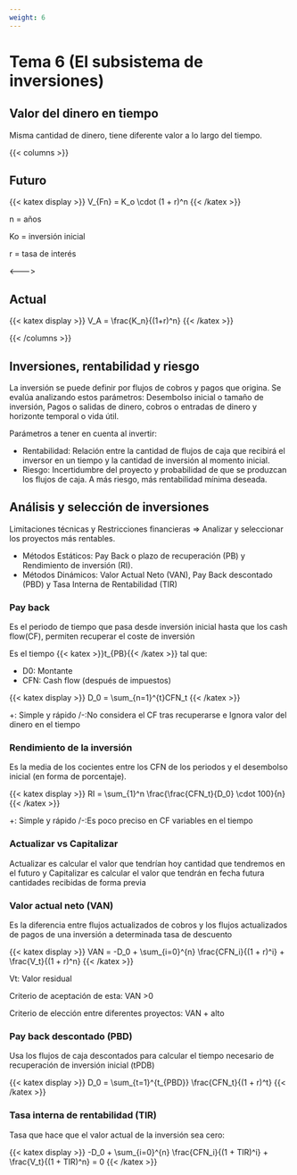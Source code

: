 ```yaml
---
weight: 6
---
```


# Tema 6 (El subsistema de inversiones)
## Valor del dinero en tiempo
Misma cantidad de dinero, tiene diferente valor a lo largo del tiempo.

{{< columns >}}
## Futuro
{{< katex display >}}
V_{Fn} = K_o \cdot (1 + r)^n
{{< /katex >}}

n = años

Ko = inversión inicial

r = tasa de interés

<--->

## Actual
{{< katex display >}}
V_A = \frac{K_n}{(1+r)^n}
{{< /katex >}}

{{< /columns >}}

## Inversiones, rentabilidad y riesgo
La inversión se puede definir por flujos de cobros y pagos que origina. Se evalúa analizando estos
parámetros: Desembolso inicial o tamaño de inversión, Pagos o salidas de dinero, cobros o entradas
de dinero y horizonte temporal o vida útil.

Parámetros a tener en cuenta al invertir:
- Rentabilidad: Relación entre la cantidad de flujos de caja que recibirá el inversor en un tiempo y la
cantidad de inversión al momento inicial.
- Riesgo: Incertidumbre del proyecto y probabilidad de que se produzcan los flujos de caja.
A más riesgo, más rentabilidad mínima deseada.

## Análisis y selección de inversiones
Limitaciones técnicas y Restricciones financieras => Analizar y seleccionar los proyectos más
rentables.
- Métodos Estáticos: Pay Back o plazo de recuperación (PB) y Rendimiento de inversión (RI).
- Métodos Dinámicos: Valor Actual Neto (VAN), Pay Back descontado (PBD) y Tasa Interna de
Rentabilidad (TIR)

### Pay back
Es el periodo de tiempo que pasa desde inversión inicial hasta que los cash flow(CF), permiten
recuperar el coste de inversión

Es el tiempo {{< katex >}}t_{PB}{{< /katex >}} tal que:
- D0: Montante
- CFN: Cash flow (después de impuestos)

{{< katex display >}}
D_0 = \sum_{n=1}^{t}CFN_t
{{< /katex >}}

+: Simple y rápido /-:No considera el CF tras recuperarse e Ignora valor del dinero en el tiempo

### Rendimiento de la inversión
Es la media de los cocientes entre los CFN de los periodos y el desembolso inicial (en forma de
porcentaje).

{{< katex display >}}
RI = \sum_{1}^n \frac{\frac{CFN_t}{D_0} \cdot 100}{n}
{{< /katex >}}

+: Simple y rápido /-:Es poco preciso en CF variables en el tiempo

### Actualizar vs Capitalizar
Actualizar es calcular el valor que tendrían hoy cantidad que tendremos en el futuro y Capitalizar es
calcular el valor que tendrán en fecha futura cantidades recibidas de forma previa

### Valor actual neto (VAN)
Es la diferencia entre flujos actualizados de cobros y los flujos actualizados de pagos de una
inversión a determinada tasa de descuento

{{< katex display >}}
VAN = -D_0 + \sum_{i=0}^{n} \frac{CFN_i}{(1 + r)^i} + \frac{V_t}{(1 + r)^n}
{{< /katex >}}

Vt: Valor residual

Criterio de aceptación de esta: VAN >0

Criterio de elección entre diferentes proyectos: VAN + alto

### Pay back descontado (PBD)
Usa los flujos de caja descontados para calcular el tiempo necesario de recuperación de inversión
inicial (tPDB)

{{< katex display >}}
D_0 = \sum_{t=1}^{t_{PBD}} \frac{CFN_t}{(1 + r)^t}
{{< /katex >}}

### Tasa interna de rentabilidad (TIR)
Tasa que hace que el valor actual de la inversión sea cero:

{{< katex display >}}
-D_0 + \sum_{i=0}^{n} \frac{CFN_i}{(1 + TIR)^i} + \frac{V_t}{(1 + TIR)^n} = 0
{{< /katex >}}
